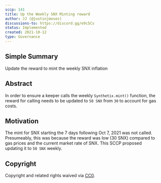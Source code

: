 ```yaml
---
sccp: 141
title: Up the Weekly SNX Minting reward
author: JJ (@justinjmoses)
discussions-to: https://discord.gg/e9c5Cs
status: Implemented
created: 2021-10-12
type: Governance
---
```


## Simple Summary

<!--"If you can't explain it simply, you don't understand it well enough." Provide a simplified and layman-accessible explanation of the SCCP.-->

Update the reward to mint the weekly SNX inflation

## Abstract

<!--A short (~200 word) description of the variable change proposed.-->

In order to ensure a keeper calls the weekly `Synthetix.mint()` function, the reward for calling needs to be updated to `50 SNX` from `30` to account for gas costs.

## Motivation

<!--The motivation is critical for SCCPs that want to update variables within Synthetix. It should clearly explain why the existing variable is not incentive aligned. SCCP submissions without sufficient motivation may be rejected outright.-->

The mint for SNX starting the 7 days following Oct 7, 2021 was not called. Presumeably, this was because the reward was low (30 SNX) compared to gas prices and the current market rate of SNX. This SCCP proposed updating it to `50 SNX` weekly.

## Copyright

Copyright and related rights waived via [CC0](https://creativecommons.org/publicdomain/zero/1.0/).
